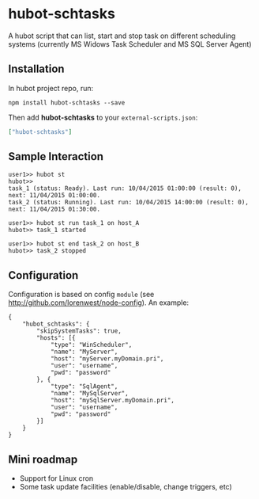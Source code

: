 # hubot-schtasks

A hubot script that can list, start and stop task on different scheduling systems (currently MS Widows Task Scheduler and MS SQL Server Agent)

## Installation

In hubot project repo, run:

`npm install hubot-schtasks --save`

Then add **hubot-schtasks** to your `external-scripts.json`:

```json
["hubot-schtasks"]
```

## Sample Interaction

```
user1>> hubot st
hubot>> 
task_1 (status: Ready). Last run: 10/04/2015 01:00:00 (result: 0), next: 11/04/2015 01:00:00.
task_2 (status: Running). Last run: 10/04/2015 14:00:00 (result: 0), next: 11/04/2015 01:30:00.
```

```
user1>> hubot st run task_1 on host_A
hubot>> task_1 started
```

```
user1>> hubot st end task_2 on host_B
hubot>> task_2 stopped
```

## Configuration

Configuration is based on config `module` (see http://github.com/lorenwest/node-config). An example: 
```
{
    "hubot_schtasks": {
        "skipSystemTasks": true,
        "hosts": [{
            "type": "WinScheduler",
            "name": "MyServer",
            "host": "myServer.myDomain.pri",
            "user": "username",
            "pwd": "password"
        }, {
            "type": "SqlAgent",
            "name": "MySqlServer",
            "host": "mySqlServer.myDomain.pri",
            "user": "username",
            "pwd": "password"
        }]
    }
}
```

## Mini roadmap
- Support for Linux cron
- Some task update facilities (enable/disable, change triggers, etc)
